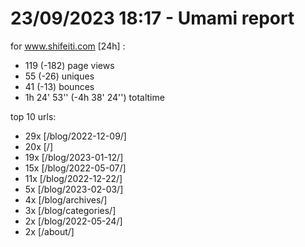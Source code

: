 # 23/09/2023 18:17 - Umami report
for www.shifeiti.com [24h] :

 - 119 (-182) page views
 - 55 (-26) uniques
 - 41 (-13) bounces
 - 1h 24' 53'' (-4h 38' 24'') totaltime


top 10 urls:
 - 29x [/blog/2022-12-09/]
 - 20x [/]
 - 19x [/blog/2023-01-12/]
 - 15x [/blog/2022-05-07/]
 - 11x [/blog/2022-12-22/]
 - 5x [/blog/2023-02-03/]
 - 4x [/blog/archives/]
 - 3x [/blog/categories/]
 - 2x [/blog/2022-05-24/]
 - 2x [/about/]


